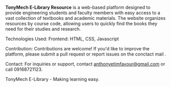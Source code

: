 **TonyMech E-Library Resource** is a web-based platform designed to provide engineering students and faculty members with easy access to a vast collection of textbooks and academic materials. 
The website organizes resources by course code, allowing users to quickly find the books they need for their studies and research.

Technologies Used:
Frontend: HTML, CSS, Javascript

Contribution:
Contributions are welcome! If you'd like to improve the platform, please submit a pull request or report issues on the conctact mail .

Contact:
For inquiries or support, contact anthonyetimfavour@gmail.com or call 09168721123.

TonyMech E-Library - Making learning easy.
